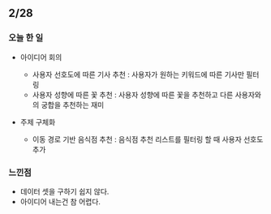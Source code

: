 ## 2/28
### 오늘 한 일
- 아이디어 회의
    - 사용자 선호도에 따른 기사 추천 : 사용자가 원하는 키워드에 따른 기사만 필터링
    - 사용자 성향에 따른 꽃 추천 : 사용자 성향에 따른 꽃을 추천하고 다른 사용자와의 궁합을 추천하는 재미

- 주제 구체화
    - 이동 경로 기반 음식점 추천 : 음식점 추천 리스트를 필터링 할 때 사용자 선호도 추가

### 느낀점
- 데이터 셋을 구하기 쉽지 않다.
- 아이디어 내는건 참 어렵다.
